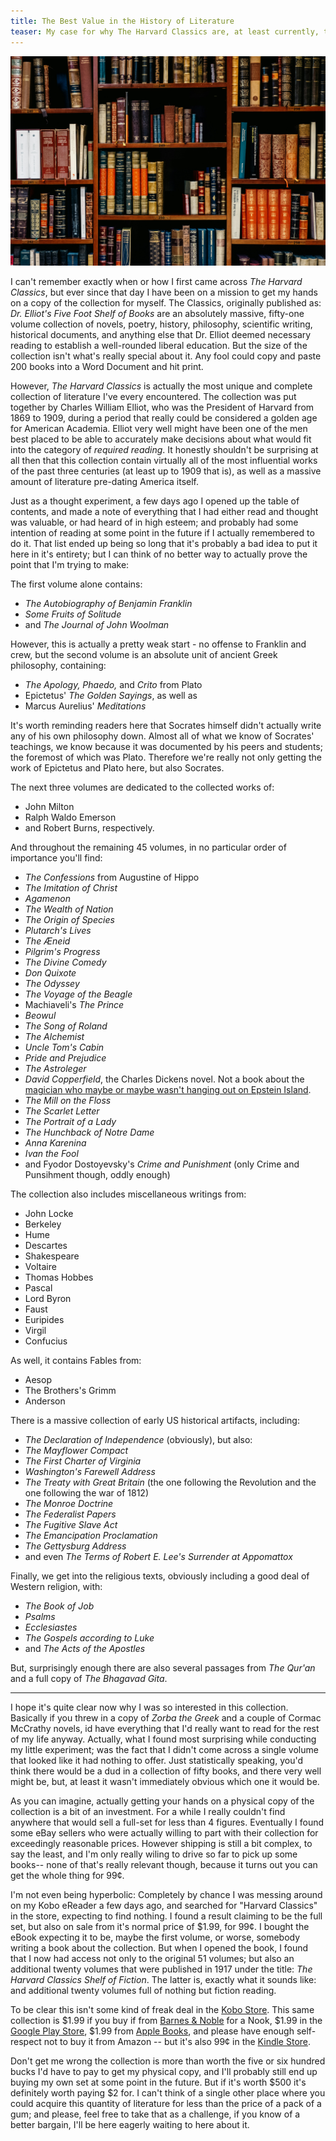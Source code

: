```yaml
---
title: The Best Value in the History of Literature
teaser: My case for why The Harvard Classics are, at least currently, the best bargain available in the world of literature.
---
```


<img src="img/2025-03-15.jpg" alt="some library or something">

I can't remember exactly when or how I first came across *The Harvard Classics*, but ever since that day I have been on a mission to get my hands on a copy of the collection for myself. The Classics, originally published as: *Dr. Elliot's Five Foot Shelf of Books* are an absolutely massive, fifty-one volume collection of novels, poetry, history, philosophy, scientific writing, historical documents, and anything else that Dr. Elliot deemed necessary reading to establish a well-rounded liberal education. But the size of the collection isn't what's really special about it. Any fool could copy and paste 200 books into a Word Document and hit print.

However, *The Harvard Classics* is actually the most unique and complete collection of literature I've every encountered. The collection was put together by Charles William Elliot, who was the President of Harvard from 1869 to 1909, during a period that really could be considered a golden age for American Academia. Elliot very well might have been one of the men best placed to be able to accurately make decisions about what would fit into the category of *required reading*. It honestly shouldn't be surprising at all then that this collection contain virtually all of the most influential works of the past three centuries (at least up to 1909 that is), as well as a massive amount of literature pre-dating America itself.

Just as a thought experiment, a few days ago I opened up the table of contents, and made a note of everything that I had either read and thought was valuable, or had heard of in high esteem; and probably had some intention of reading at some point in the future if I actually remembered to do it. That list ended up being so long that it's probably a bad idea to put it here in it's entirety; but I can think of no better way to actually prove the point that I'm trying to make: 

The first volume alone contains: 
* *The Autobiography of Benjamin Franklin*
* *Some Fruits of Solitude* 
* and  *The Journal of John Woolman*

However, this is actually a pretty weak start - no offense to Franklin and crew, but the second volume is an absolute unit of ancient Greek philosophy, containing:

* *The Apology, Phaedo,* and *Crito* from Plato
* Epictetus' *The Golden Sayings*, as well as 
* Marcus Aurelius' *Meditations*

It's worth reminding readers here that Socrates himself didn't actually write any of his own philosophy down. Almost all of what we know of Socrates' teachings, we know because it was documented by his peers and students; the foremost of which was Plato. Therefore we're really not only getting the work of Epictetus and Plato here, but also Socrates.

The next three volumes are dedicated to the collected works of: 
* John Milton
* Ralph Waldo Emerson
* and Robert Burns, respectively.

And throughout the remaining 45 volumes, in no particular order of importance you'll find: 

* *The Confessions* from Augustine of Hippo
* *The Imitation of Christ*
* *Agamenon*
* *The Wealth of Nation*
* *The Origin of Species*
* *Plutarch's Lives*
* *The Æneid*
* *Pilgrim's Progress*
* *The Divine Comedy*
* *Don Quixote*
* *The Odyssey*
* *The Voyage of the Beagle*
* Machiaveli's *The Prince*
* *Beowul*
* *The Song of Roland*
* *The Alchemist*
* *Uncle Tom's Cabin*
* *Pride and Prejudice*
* *The Astroleger*
* *David Copperfield*, the Charles Dickens novel. Not a book about the [magician who maybe or maybe wasn't hanging out on Epstein Island](https://www.businessinsider.com/jeffrey-epstein-victim-named-magician-david-copperfield-unsealed-documents-2024-1?op=1).
* *The Mill on the Floss*
* *The Scarlet Letter*
* *The Portrait of a Lady*
* *The Hunchback of Notre Dame*
* *Anna Karenina*
* *Ivan the Fool*
* and Fyodor Dostoyevsky's *Crime and Punishment* (only Crime and Punsihment though, oddly enough)

The collection also includes miscellaneous writings from: 

* John Locke
* Berkeley 
* Hume
* Descartes
* Shakespeare
* Voltaire
* Thomas Hobbes
* Pascal
* Lord Byron
* Faust
* Euripides
* Virgil
* Confucius

As well, it contains Fables from: 
* Aesop
* The Brothers's Grimm
* Anderson

There is a massive collection of early US historical artifacts, including: 
* *The Declaration of Independence* (obviously), but also: 
* *The Mayflower Compact*
* *The First Charter of Virginia*
* *Washington's Farewell Address*
* *The Treaty with Great Britain* (the one following the Revolution and the one following the war of 1812)
* *The Monroe Doctrine*
* *The Federalist Papers*
* *The Fugitive Slave Act*
* *The Emancipation Proclamation*
* *The Gettysburg Address*
* and even *The Terms of Robert E. Lee's Surrender at Appomattox*

Finally, we get into the religious texts, obviously including a good deal of Western religion, with: 
* *The Book of Job*
* *Psalms*
* *Ecclesiastes*
* *The Gospels according to Luke*
* and *The Acts of the Apostles*

But, surprisingly enough there are also several passages from *The Qur'an* and a full copy of *The Bhagavad Gita*.

---

I hope it's quite clear now why I was so interested in this collection. Basically if you threw in a copy of *Zorba the Greek* and a couple of Cormac McCrathy novels, id have everything that I'd really want to read for the rest of my life anyway. Actually, what I found most surprising while conducting my little experiment; was the fact that I didn't come across a single volume that looked like it had nothing to offer. Just statistically speaking, you'd think there would be a dud in a collection of fifty books, and there very well might be, but, at least it wasn't immediately obvious which one it would be.

As you can imagine, actually getting your hands on a physical copy of the collection is a bit of an investment. For a while I really couldn't find anywhere that would sell a full-set for less than 4 figures. Eventually I found some eBay sellers who were actually willing to part with their collection for exceedingly reasonable prices. However shipping is still a bit complex, to say the least, and I'm only really wiling to drive so far to pick up some books-- none of that's really relevant though, because it turns out you can get the whole thing for 99¢. 

I'm not even being hyperbolic: Completely by chance I was messing around on my Kobo eReader a few days ago, and searched for "Harvard Classics" in the store, expecting to find nothing. I found a result claiming to be the full set, but also on sale from it's normal price of $1.99, for 99¢. I bought the eBook expecting it to be, maybe the first volume, or worse, somebody writing a book about the collection. But when I opened the book, I found that I now had access not only to the original 51 volumes; but also an additional twenty volumes that were published in 1917 under the title: *The Harvard Classics Shelf of Fiction*. The latter is, exactly what it sounds like: and additional twenty volumes full of nothing but fiction reading.

To be clear this isn't some kind of freak deal in the [Kobo Store](https://www.kobo.com/us/en/ebook/the-complete-harvard-classics-2020-edition-all-71-volumes). This same collection is $1.99 if you buy if from [Barnes & Noble](https://www.barnesandnoble.com/w/the-complete-harvard-classics-2024-edition-newly-updated-benjamin-franklin/1144723871?ean=9782377933822) for a Nook, $1.99 in the [Google Play Store](https://play.google.com/store/books/details/The_Complete_Harvard_Classics_ALL_71_Volumes_The_F?id=GrfoDwAAQBAJ&hl=en-US), $1.99 from [Apple Books](https://books.apple.com/us/book/the-harvard-classics-all-284-works-in-71-volumes/id6532577939), and please have enough self-respect not to buy it from Amazon -- but it's also 99¢ in the [Kindle Store](https://www.amazon.com/Complete-Harvard-Classics-2020-Volumes-ebook/dp/B08D97WFS5). 

Don't get me wrong the collection is more than worth the five or six hundred bucks I'd have to pay to get my physical copy, and I'll probably still end up buying my own set at some point in the future. But if it's worth $500 it's definitely worth paying $2 for. I can't think of a single other place where you could acquire this quantity of literature for less than the price of a pack of a gum; and please, feel free to take that as a challenge, if you know of a better bargain, I'll be here eagerly waiting to here about it.
